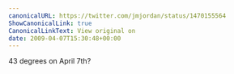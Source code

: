 ```yaml
---
canonicalURL: https://twitter.com/jmjordan/status/1470155564
ShowCanonicalLink: true
CanonicalLinkText: View original on
date: 2009-04-07T15:30:48+00:00
---
```

43 degrees on April 7th?